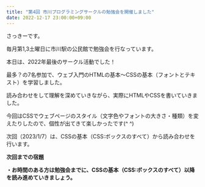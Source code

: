 ```yaml
---
title: "第4回 市川プログラミングサークルの勉強会を開催しました"
date: 2022-12-17 23:00:00+09:00
---
```


<p>さっきーです。 </p>
<p>毎月第1,3土曜日に市川駅の公民館で勉強会を行なっています。</p>
<p>本日は、2022年最後のサークル活動でした！</p>
<p>最多？の7名参加で、ウェブ入門のHTMLの基本〜CSSの基本（フォントとテキスト）を学習しました。</p>
<p>読み合わせをして理解を深めていきながら、実際にHTMLやCSSを書いていきました。</p>
<p>今回はCSSでウェブページのスタイル（文字色やフォントの大きさ・種類）を変えたりしたので、個性が出てきて楽しかったです(^ ^)</p>
<p>次回（2023/1/7）は、CSSの基本（CSS:ボックスのすべて）から読み合わせを行います。</p>

<p><strong>次回までの宿題<strong></p>
<p>・お時間のある方は勉強会までに、CSSの基本（CSS:ボックスのすべて）以降を読み進めていきましょう。</p>
